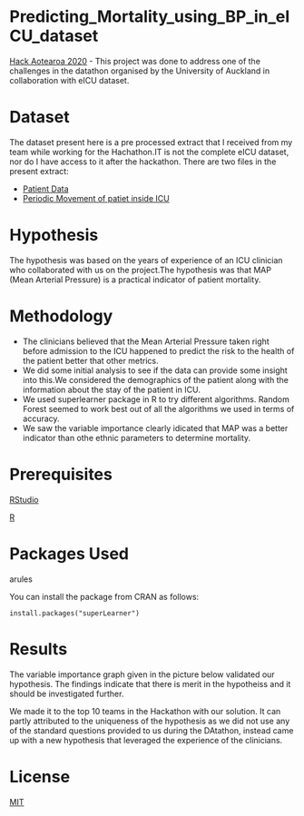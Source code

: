 # Predicting_Mortality_using_BP_in_eICU_dataset
[Hack Aotearoa 2020](http://hackaotearoa.co.nz/) - This project was done to address one of the challenges in the datathon organised by the University of Auckland in collaboration with eICU dataset.

# Dataset
The dataset present here is a pre processed extract that I received from my team while working for the Hachathon.IT is not the complete eICU dataset, nor do I have access to it after the hackathon.
There are two files in the present extract:
* [Patient Data](https://github.com/manvimadan12/Predicting_Mortality_using_BP_in_eICU_dataset/blob/master/Dataset/patientData.csv)
* [Periodic Movement of patiet inside ICU](https://github.com/manvimadan12/Predicting_Mortality_using_BP_in_eICU_dataset/blob/master/Dataset/aperiodicNIBPmetrics.csv)

# Hypothesis
The hypothesis was based on the years of experience of an ICU clinician who collaborated with us on the project.The hypothesis was that MAP (Mean Arterial Pressure) is a practical indicator of patient mortality. 

# Methodology
* The clinicians believed that the Mean Arterial Pressure taken right before admission to the ICU happened to predict the risk to the health of the patient better that other metrics.
* We did some initial analysis to see if the data can provide some insight into this.We considered the demographics of the patient along with the information about the stay of the patient in ICU.
* We used superlearner package in R to try different algorithms. Random Forest seemed to work best out of all the algorithms we used in terms of accuracy.
* We saw the variable importance clearly idicated that MAP was a better indicator than othe ethnic parameters to determine mortality.


# Prerequisites
[RStudio](https://rstudio.com/)

[R](https://www.r-project.org/)

# Packages Used

arules

You can install the package  from CRAN as follows:

`install.packages("superLearner")`

# Results
The variable importance graph given in the picture below validated our hypothesis. The findings indicate that there is merit in the hypotheiss and it should be investigated further.

We made it to the top 10 teams in the Hackathon with our solution. It can partly attributed to the uniqueness of the hypothesis as we did not use any of the standard questions provided to us during the DAtathon, instead came up with a new hypothesis that leveraged the experience of the clinicians.


# License
[MIT](https://choosealicense.com/licenses/mit/#suggest-this-license)


